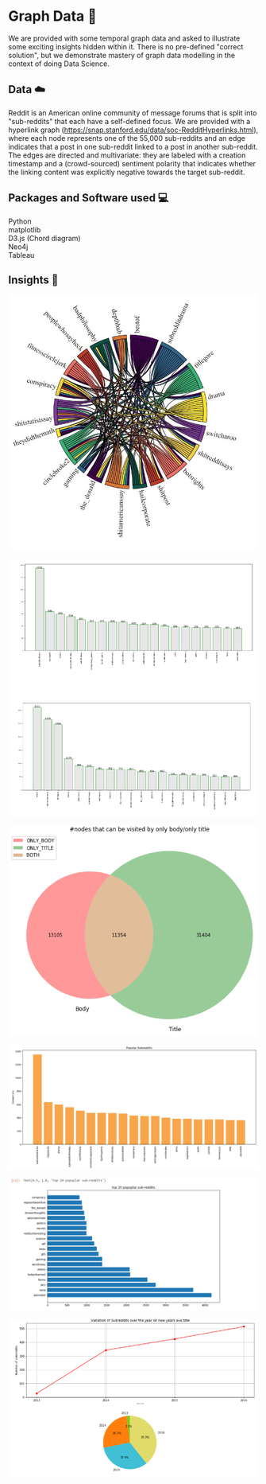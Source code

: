 # Graph Data :metal:

We are provided with some temporal graph data and asked to illustrate some exciting insights hidden within it. There is no pre-defined "correct solution", but we demonstrate mastery of graph data modelling in the context of doing Data Science.



## Data :cloud:
Reddit is an American online community of message forums that is split into "sub-reddits" that each have a self-defined focus. We are provided with a hyperlink graph (https://snap.stanford.edu/data/soc-RedditHyperlinks.html), where each node represents one of the 55,000 sub-reddits and an edge indicates that a post in one sub-reddit linked to a post in another sub-reddit. The edges are directed and multivariate: they are labeled with a creation timestamp and a (crowd-sourced) sentiment polarity that indicates whether the linking content was explicitly negative towards the target sub-reddit.

## Packages and Software used :computer:
Python <br>
matplotlib <br>
D3.js (Chord diagram) <br>
Neo4j <br>
Tableau <br>

## Insights :pencil:

![ScreenShot 1](Visualizations/chord_diagram.png)

![ScreenShot 2](Visualizations/Influential_subreddits.png)

![ScreenShot 3](Visualizations/nodes_that_can_be_visited_by_only_body_or_only_title.png)

![ScreenShot 4](Visualizations/Popular_subreddits.png)

![ScreenShot 5](Visualizations/Subreddits_that_answer_most_other_subreddits.png)

![ScreenShot 6](Visualizations/Subreddits_trend_on_new_year_eve.png)
